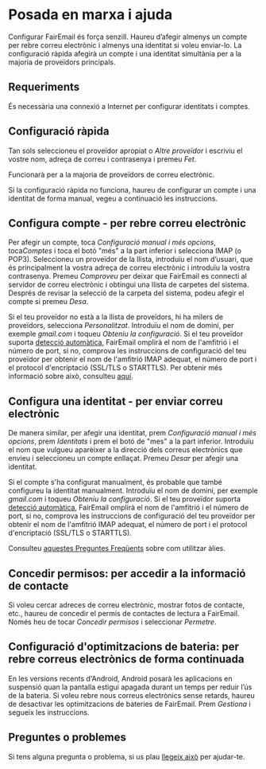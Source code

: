 # Posada en marxa i ajuda

Configurar FairEmail és força senzill. Haureu d’afegir almenys un compte per rebre correu electrònic i almenys una identitat si voleu enviar-lo. La configuració ràpida afegirà un compte i una identitat simultània per a la majoria de proveïdors principals.

## Requeriments

És necessària una connexió a Internet per configurar identitats i comptes.

## Configuració ràpida

Tan sols seleccioneu el proveïdor apropiat o *Altre proveïdor* i escriviu el vostre nom, adreça de correu i contrasenya i premeu *Fet*.

Funcionarà per a la majoria de proveïdors de correu electrònic.

Si la configuració ràpida no funciona, haureu de configurar un compte i una identitat de forma manual, vegeu a continuació les instruccions.

## Configura compte - per rebre correu electrònic

Per afegir un compte, toca *Configuració manual i més opcions*, toca*Comptes* i toca el botó "més" a la part inferior i selecciona IMAP (o POP3). Seleccioneu un proveïdor de la llista, introduïu el nom d’usuari, que és principalment la vostra adreça de correu electrònic i introduïu la vostra contrasenya. Premeu *Comproveu* per deixar que FairEmail es connecti al servidor de correu electrònic i obtingui una llista de carpetes del sistema. Després de revisar la selecció de la carpeta del sistema, podeu afegir el compte si premeu *Desa*.

Si el teu proveïdor no està a la llista de proveïdors, hi ha milers de proveïdors, selecciona *Personalitzat*. Introduïu el nom de domini, per exemple *gmail.com* i toqueu *Obteniu la configuració*. Si el teu proveïdor suporta [detecció automàtica](https://tools.ietf.org/html/rfc6186), FairEmail omplirà el nom de l'amfitrió i el número de port, si no, comprova les instruccions de configuració del teu proveïdor per obtenir el nom de l'amfitrió IMAP adequat, el número de port i el protocol d'encriptació (SSL/TLS o STARTTLS). Per obtenir més informació sobre això, consulteu [aquí](https://github.com/34j/FairEmailFree/blob/master/FAQ.md#authorizing-accounts).

## Configura una identitat - per enviar correu electrònic

De manera similar, per afegir una identitat, prem *Configuració manual i més opcions*, prem *Identitats* i prem el botó de "mes" a la part inferior. Introduïu el nom que vulgueu aparèixer a la direcció dels correus electrònics que envieu i seleccioneu un compte enllaçat. Premeu *Desar* per afegir una identitat.

Si el compte s'ha configurat manualment, és probable que també configureu la identitat manualment. Introduïu el nom de domini, per exemple *gmail.com* i toqueu *Obteniu la configuració*. Si el teu proveïdor suporta [detecció automàtica](https://tools.ietf.org/html/rfc6186), FairEmail omplirà el nom de l'amfitrió i el número de port, si no, comprova les instruccions de configuració del teu proveïdor per obtenir el nom de l'amfitrió IMAP adequat, el número de port i el protocol d'encriptació (SSL/TLS o STARTTLS).

Consulteu [aquestes Preguntes Freqüents](https://github.com/34j/FairEmailFree/blob/master/FAQ.md#FAQ9) sobre com utilitzar àlies.

## Concedir permisos: per accedir a la informació de contacte

Si voleu cercar adreces de correu electrònic, mostrar fotos de contacte, etc., haureu de concedir el permís de contactes de lectura a FairEmail. Només heu de tocar *Concedir permisos* i seleccionar *Permetre*.

## Configuració d'optimitzacions de bateria: per rebre correus electrònics de forma continuada

En les versions recents d'Android, Android posarà les aplicacions en suspensió quan la pantalla estigui apagada durant un temps per reduir l’ús de la bateria. Si voleu rebre nous correus electrònics sense retards, haureu de desactivar les optimitzacions de bateries de FairEmail. Prem *Gestiona* i segueix les instruccions.

## Preguntes o problemes

Si tens alguna pregunta o problema, si us plau [llegeix això](https://github.com/34j/FairEmailFree/blob/master/FAQ.md) per ajudar-te.
